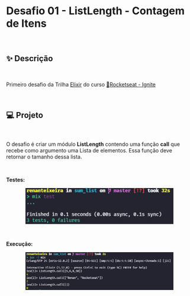 # Desafio 01 - ListLength - Contagem de Itens

&nbsp;

## ✨ Descrição

&nbsp;

Primeiro desafio da Trilha [Elixir](https://elixir-lang.org/) do curso [💜Rocketseat - Ignite](https://rocketseat.com.br/ignite)
</div>

&nbsp;&nbsp;

<div id="project"></div>

## 💻 Projeto

&nbsp;

O desafio é criar um módulo **ListLength** contendo uma função **call** que recebe como argumento uma Lista de elementos. Essa função deve retornar o tamanho dessa lista.

&nbsp;&nbsp;

**Testes:**
<div align="center">
  <img align="center" src="./assets/desafio-01_testes.PNG" width="400px"/>
</div>

&nbsp;&nbsp;

**Execução:**
<div align="center">
  <img align="center" src="./assets/desafio-01_execucao.PNG" width="400px"/>
</div>
